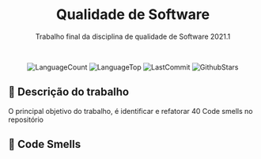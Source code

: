 <div align="center">
<h1> Qualidade de Software </h1>
</div>

<div align="center">

Trabalho final da disciplina de qualidade de Software 2021.1

</div>

<br>
<div align="center">

![LanguageCount](https://img.shields.io/github/languages/count/ericcasousa/QualidadeDeSoftware-TrabalhoFinal)
![LanguageTop](https://img.shields.io/github/languages/top/ericcasousa/QualidadeDeSoftware-TrabalhoFinal?color=red)
![LastCommit](https://img.shields.io/github/last-commit/EriccaSousa/QualidadeDeSoftware-TrabalhoFinal)
![GithubStars](https://img.shields.io/github/stars/ericcasousa/QualidadeDeSoftware-TrabalhoFinal?style=social)

</div>


## 🚀 Descrição do trabalho
O principal objetivo do trabalho, é identificar e refatorar 40 Code smells no repositório

## 🤢 Code Smells

## 